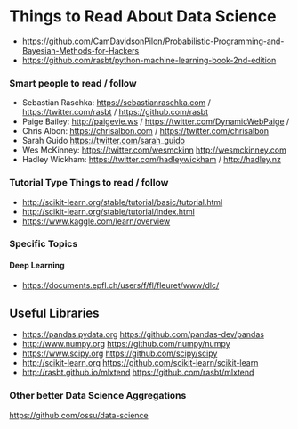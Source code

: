 # Things to Read About Data Science

* https://github.com/CamDavidsonPilon/Probabilistic-Programming-and-Bayesian-Methods-for-Hackers
* https://github.com/rasbt/python-machine-learning-book-2nd-edition


### Smart people to read / follow
* Sebastian Raschka: https://sebastianraschka.com / https://twitter.com/rasbt / https://github.com/rasbt
* Paige Bailey: http://paigevie.ws / https://twitter.com/DynamicWebPaige / 
* Chris Albon: https://chrisalbon.com / https://twitter.com/chrisalbon
* Sarah Guido https://twitter.com/sarah_guido
* Wes McKinney: https://twitter.com/wesmckinn http://wesmckinney.com
* Hadley Wickham: https://twitter.com/hadleywickham / http://hadley.nz


### Tutorial Type Things to read / follow
* http://scikit-learn.org/stable/tutorial/basic/tutorial.html
* http://scikit-learn.org/stable/tutorial/index.html
* https://www.kaggle.com/learn/overview


### Specific Topics

#### Deep Learning
* https://documents.epfl.ch/users/f/fl/fleuret/www/dlc/



## Useful Libraries
* https://pandas.pydata.org https://github.com/pandas-dev/pandas
* http://www.numpy.org https://github.com/numpy/numpy
* https://www.scipy.org https://github.com/scipy/scipy
* http://scikit-learn.org https://github.com/scikit-learn/scikit-learn
* http://rasbt.github.io/mlxtend  https://github.com/rasbt/mlxtend


### Other better Data Science Aggregations
https://github.com/ossu/data-science

